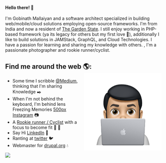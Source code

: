 #### Hello there! 👋 
I'm Gobinath Mallaiyan and a software architect specialized in building web/mobile/cloud solutions employing open-source frameworks.  I'm from India and now a resident of [The Garden State][1]. I still enjoy working in PHP-based framework (ya its legacy for others but my first love :revolving_hearts:), additionally I like to build solutions in JAMStack, GraphQL, and Cloud Technologies. I have a passion for learning and sharing my knowledge with others. , I'm a passionate photographer and rookie runner/cyclist.

## Find me around the web 🌎: <a href="https://github.com/gobinathm"><img align="right" width="250" height="250" src="src/Me-Memoji.png"></a>
- Some time I scribble [@Medium][2], thinking that I'm sharing Knowledge :black_nib:
- When I'm not behind the keyboard, I'm behind lens Freezing Memories [500px][3] [Instagram][4] :camera:
- A [Rookie runner / Cyclist][5] with a focus to become fit :runner: :bicyclist:
- Say Hi [LinkedIn][6] 💼
- Ranting at [twitter][7] :bird:
- Webmaster for [drupal.org][8] :droplet:



![](https://visitor-badge.glitch.me/badge?page_id=gobinathm.gobinathm)

<!-- Links -->

[1]: https://www.netstate.com/states/intro/nj_intro.htm
[2]: https://medium.com/@gobinathm/about
[3]: https://500px.com/p/gobinathm
[4]: https://www.instagram.com/gobinathm/
[5]: https://www.strava.com/athletes/gmallaiyan
[6]: https://www.linkedin.com/in/gobinathm/
[7]: https://twitter.com/gobinathm
[8]: https://drupal.org/u/gobinathm

<!--
**gobinathm/gobinathm** is a ✨ _special_ ✨ repository because its `README.md` (this file) appears on your GitHub profile.

Here are some ideas to get you started:

- 🔭 I’m currently working on ...
- 🌱 I’m currently learning ...
- 👯 I’m looking to collaborate on ...
- 🤔 I’m looking for help with ...
- 💬 Ask me about ...
- 📫 How to reach me: ...
- 😄 Pronouns: ...
- ⚡ Fun fact: ...
-->

